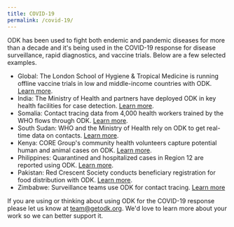 ```yaml
---
title: COVID-19
permalink: /covid-19/
---
```


ODK has been used to fight both endemic and pandemic diseases for more than a decade and it's being used in the COVID-19 response for disease surveillance, rapid diagnostics, and vaccine trials. Below are a few selected examples.

* Global: The London School of Hygiene & Tropical Medicine is running offline vaccine trials in low and middle-income countries with ODK. [Learn more](https://twitter.com/ORK_LSHTM/status/1235307011736293376).
* India: The Ministry of Health and partners have deployed ODK in key health facilities for case detection. [Learn more](https://www.freepressjournal.in/india/ministry-of-health-affairs-launches-district-level-facility-based-surveillance).
* Somalia: Contact tracing data from 4,000 health workers trained by the WHO flows through ODK. [Learn more](http://www.emro.who.int/somalia/news/cases-of-covid-19-surge-in-somalia-as-do-response-efforts-for-contact-tracing.html).
* South Sudan: WHO and the Ministry of Health rely on ODK to get real-time data on contacts. [Learn more](https://twitter.com/WHOSouthSudan/status/1259469876604940289).
* Kenya: CORE Group's community health volunteers capture potential human and animal cases on ODK. [Learn more](https://coregroup.org/wp-content/uploads/2020/03/COVID19-Technologies-Combined.pdf).
* Philippines: Quarantined and hospitalized cases in Region 12 are reported using ODK. [Learn more](https://www.mindanews.com/top-stories/2020/03/male-patient-from-sultan-kudarat-dies-while-awaiting-virus-test-results).
* Pakistan: Red Crescent Society conducts beneficiary registration for food distribution with ODK. [Learn more](https://twitter.com/PRC_official/status/1261320953717501953).
* Zimbabwe: Surveillance teams use ODK for contact tracing. [Learn more](https://twitter.com/WHO_Zimbabwe/status/1264214019654778880)

If you are using or thinking about using ODK for the COVID-19 response please let us know at [team@getodk.org](mailto:team@getodk.org). We'd love to learn more about your work so we can better support it.